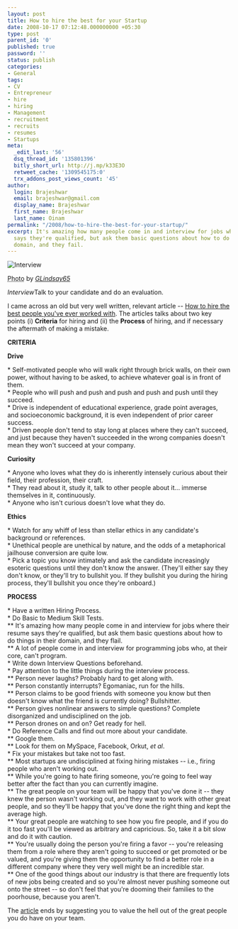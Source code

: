 ```yaml
---
layout: post
title: How to hire the best for your Startup
date: 2008-10-17 07:12:48.000000000 +05:30
type: post
parent_id: '0'
published: true
password: ''
status: publish
categories:
- General
tags:
- CV
- Entrepreneur
- hire
- hiring
- Management
- recruitment
- recruits
- resumes
- Startups
meta:
  _edit_last: '56'
  dsq_thread_id: '135801396'
  bitly_short_url: http://j.mp/k33E3O
  retweet_cache: '1309545175:0'
  trx_addons_post_views_count: '45'
author:
  login: Brajeshwar
  email: brajeshwar@gmail.com
  display_name: Brajeshwar
  first_name: Brajeshwar
  last_name: Oinam
permalink: "/2008/how-to-hire-the-best-for-your-startup/"
excerpt: It's amazing how many people come in and interview for jobs where their resume
  says they're qualified, but ask them basic questions about how to do things in their
  domain, and they fail.
---
```

<div class="figure"><img src="/static/2008/10/interview.jpg" alt="Interview" />
<p class="credit"><abbr class="type" title="Photograph">Photo</abbr> by <cite><a href="http://www.flickr.com/photos/glindsay65/75781708/">GLindsay65</a></cite></p>
<p class="caption"><em class="title">Interview</em>Talk to your candidate and do an evaluation.</p>
</div>

<p>I came across an old but very well written, relevant article -- <a href="http://blog.pmarca.com/2007/06/howp_to_hire_the.html">How to hire the best people you've ever worked with</a>. The articles talks about two key points (i) <strong>Criteria</strong> for hiring and (ii) the <strong>Process</strong> of hiring, and if necessary the aftermath of making a mistake.</p>
<p><strong>CRITERIA</strong></p>
<p><strong>Drive</strong></p>
<p>* Self-motivated people who will walk right through brick walls, on their own power, without having to be asked, to achieve whatever goal is in front of them.<br />
* People who will push and push and push and push and push until they succeed.<br />
* Drive is independent of educational experience, grade point averages, and socioeconomic background, it is even independent of prior career success.<br />
* Driven people don't tend to stay long at places where they can't succeed, and just because they haven't succeeded in the wrong companies doesn't mean they won't succeed at your company.</p>
<p><strong>Curiosity</strong></p>
<p>* Anyone who loves what they do is inherently intensely curious about their field, their profession, their craft.<br />
* They read about it, study it, talk to other people about it... immerse themselves in it, continuously.<br />
* Anyone who isn't curious doesn't love what they do.</p>
<p><strong>Ethics</strong></p>
<p>* Watch for any whiff of less than stellar ethics in any candidate's background or references.<br />
* Unethical people are unethical by nature, and the odds of a metaphorical jailhouse conversion are quite low.<br />
* Pick a topic you know intimately and ask the candidate increasingly esoteric questions until they don't know the answer. (They'll either say they don't know, or they'll try to bullshit you. If they bullshit you during the hiring process, they'll bullshit you once they're onboard.)</p>
<p><strong>PROCESS</strong></p>
<p>* Have a written Hiring Process.<br />
* Do Basic to Medium Skill Tests.<br />
** It's amazing how many people come in and interview for jobs where their resume says they're qualified, but ask them basic questions about how to do things in their domain, and they flail.<br />
** A lot of people come in and interview for programming jobs who, at their core, can't program.<br />
* Write down Interview Questions beforehand.<br />
* Pay attention to the little things during the interview process.<br />
** Person never laughs? Probably hard to get along with.<br />
** Person constantly interrupts? Egomaniac, run for the hills.<br />
** Person claims to be good friends with someone you know but then doesn't know what the friend is currently doing? Bullshitter.<br />
** Person gives nonlinear answers to simple questions? Complete disorganized and undisciplined on the job.<br />
** Person drones on and on? Get ready for hell.<br />
* Do Reference Calls and find out more about your candidate.<br />
** Google them.<br />
** Look for them on MySpace, Facebook, Orkut, <em>et al</em>.<br />
* Fix your mistakes but take not too fast.<br />
** Most startups are undisciplined at fixing hiring mistakes -- i.e., firing people who aren't working out.<br />
** While you're going to hate firing someone, you're going to feel way better after the fact than you can currently imagine.<br />
** The great people on your team will be happy that you've done it -- they knew the person wasn't working out, and they want to work with other great people, and so they'll be happy that you've done the right thing and kept the average high.<br />
** Your great people are watching to see how you fire people, and if you do it too fast you'll be viewed as arbitrary and capricious. So, take it a bit slow and do it with caution.<br />
** You're usually doing the person you're firing a favor -- you're releasing them from a role where they aren't going to succeed or get promoted or be valued, and you're giving them the opportunity to find a better role in a different company where they very well might be an incredible star.<br />
** One of the good things about our industry is that there are frequently lots of new jobs being created and so you're almost never pushing someone out onto the street -- so don't feel that you're dooming their families to the poorhouse, because you aren't.</p>
<p>The <a href="http://blog.pmarca.com/2007/06/howp_to_hire_the.html">article</a> ends by suggesting you to value the hell out of the great people you do have on your team.</p>
